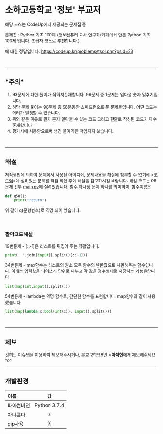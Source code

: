 # 소하고등학교 '정보' 부교재 

해당 소스는 CodeUp에서 제공되는 문제집 중

문제집 : Python 기초 100제
(정보컴퓨터 교사 연구회/카페에서 만든 Python 기초 100제 입니다. 초급자 코스로 추천합니다.)

에 대한 정답입니다. 
https://codeup.kr/problemsetsol.php?psid=33


<br>
<hr>
<h2>*주의*</h2>
<ol>
<li>98문제에 대한 풀이가 적혀져존재합니다. 99문제 중 1문제는 업다윤 숫자 맞추기입니다.</li>
<li>해당 문제 풀이는 98문제 총 98분동안 스피드런으로 푼 문제들입니다. 어떤 코드는 에러가 발생할 수 있습니다.</li>
<li>위와 같은 이유로 필자 혼자 알아볼 수 있는 코드 그리고 한줄로 작성된 코드가 다수 존재합니다</li>
<li>평가시에 사용함으로써 생긴 불이익은 책임지지 않습니다.</li>
</ol>


<br>
<hr>
<h2>해설</h2>
저작권법에 의하여 문제에서 사용된 아이디어, 문제내용을 해설에 첨부할 수 없기에 <<a href="https://codeup.kr/problemsetsol.php?psid=33">코드업</a>>에 실려있는 문제를 직접 확인 후에 해설을 참고하시길 바랍니다. 해설 코드는 98문제 전부 <a href="https://github.com/acb0808/imformatics/blob/main/main.py">main.py</a>에 실려있습니다. 함수 하나당 문제 하나를 의미하며, 함수이름은 

```Python
def q50():
    print("return")
```
위 같이 q(문항번호)로 작명 되어 있습니다.
<br>
<br>
<br>

### 짤막코드해설

19번문제 - [::-1]은 리스트를 뒤집어 주는 역활입니다.
```py
print(' '.join(input().split()[::-1]))
```
34번문제 - map함수는 리스트의 원소 모두 함수의 반환값으로 치환해주는 함수입니다. 아래는 입력값을 띄어쓰기 단위로 나누고 각 값을 정수형태로 저장하는 기능을합니다
```py
list(map(int,input().split()))
```
54번문제 - lambda는 익명 함수로, 간단한 함수를 표현합니다. map함수와 같이 사용했습니다
```py
list(map(lambda x:bool(int(x)), input().split()))
```

<br>
<hr>
<h2>제보</h2>

깃허브 이슈탭을 이용하여 제보해주시거나, 본교 2학년8반 >**이석현**에게 제보해주세요 ^o^



---
## 개발환경
|이름|값|
|:---|:---:|
|파이썬버전|Python 3.7.4|
|아나콘다|X|
|pip사용|X|
